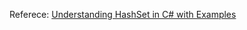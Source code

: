 Referece: [Understanding HashSet in C# with Examples](http://www.dotnetcurry.com/csharp/1362/hashset-csharp-with-examples)
